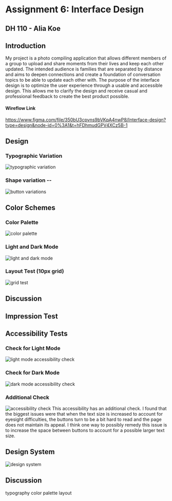 # Assignment 6: Interface Design 
## DH 110 - Alia Koe 

## Introduction 
 My project is a photo compiling application that allows different members of a group to upload and share moments from their lives and keep each other updated. The intended audience is families that are separated by distance and aims to deepen connections and create a foundation of conversation topics to be able to update each other with. The purpose of the interface design is to optimize the user experience through a usable and accessible design. This allows me to clarify the design and receive casual and professional feedback to create the best product possible. 
 
#### Wireflow Link
https://www.figma.com/file/350bU3cpvns9bVKpA4nwP8/Interface-design?type=design&node-id=0%3A1&t=hFDhmudGPV4XCz5B-1

## Design 

### Typographic Variation 
![typographic variation](https://github.com/aliakoe1/DH110/blob/main/Assignment%206/typevar.png)

### Shape variation -- 
![button variations](https://github.com/aliakoe1/DH110/blob/main/Assignment%206/buttonvar.png)

## Color Schemes 
### Color Palette
![color palette](https://github.com/aliakoe1/DH110/blob/main/Assignment%206/colorpalette.png)

### Light and Dark Mode 
![light and dark mode](https://github.com/aliakoe1/DH110/blob/main/Assignment%206/lightdark.png)

### Layout Test (10px grid) 
![grid test](https://github.com/aliakoe1/DH110/blob/main/Assignment%206/gridtest.png)

## Discussion 

## Impression Test 

## Accessibility Tests
### Check for Light Mode 
![light mode accessibility check](https://github.com/aliakoe1/DH110/blob/main/Assignment%206/lightaccess.png)
### Check for Dark Mode 
![dark mode accessibility check](https://github.com/aliakoe1/DH110/blob/main/Assignment%206/darkaccess.png)

### Additional Check 
![accessibility check](https://github.com/aliakoe1/DH110/blob/main/Assignment%206/full%20accessibility%20check.png)
This accessibility has an additional check. I found that the biggest issues were that when the text size is increased to account for eyesight difficulties, the buttons turn to be a bit hard to read and the page does not maintain its appeal. I think one way to possibly remedy this issue is to increase the space between buttons to account for a possible larger text size. 
## Design System 
![design system](https://github.com/aliakoe1/DH110/blob/main/Assignment%206/Design%20System.png)

## Discussion 
typography 
color palette 
layout 
